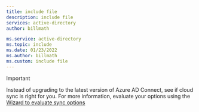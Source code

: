 ```yaml
---
title: include file
description: include file
services: active-directory
author: billmath

ms.service: active-directory
ms.topic: include
ms.date: 01/23/2022
ms.author: billmath
ms.custom: include file
---
```


> [!IMPORTANT]
> Instead of upgrading to the latest version of Azure AD Connect, see if cloud sync is right for you. 
> For more information, evaluate your options using the [Wizard to evaluate sync options](https://aka.ms/EvaluateSyncOptions)



